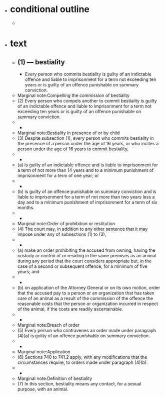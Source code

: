 - # conditional outline
	-
- # text
	- ## (1) — bestiality
		- Every person who commits bestiality is guilty of an indictable offence and liable to imprisonment for a term not exceeding ten years or is guilty of an offence punishable on summary conviction.
	- Marginal note:Compelling the commission of bestiality
	- (2) Every
	   person who compels another to commit bestiality is guilty of an 
	  indictable offence and liable to imprisonment for a term not exceeding 
	  ten years or is guilty of an offence punishable on summary conviction.
	- -
	- Marginal note:Bestiality in presence of or by child
	- (3) Despite
	   subsection (1), every person who commits bestiality in the presence of a
	   person under the age of 16 years, or who incites a person under the age
	   of 16 years to commit bestiality,
	- -
	- (a) is
	   guilty of an indictable offence and is liable to imprisonment for a 
	  term of not more than 14 years and to a minimum punishment of 
	  imprisonment for a term of one year; or
	- -
	- (b) is
	   guilty of an offence punishable on summary conviction and is liable to 
	  imprisonment for a term of not more than two years less a day and to a 
	  minimum punishment of imprisonment for a term of six months.
	- -
	- Marginal note:Order of prohibition or restitution
	- (4) The court may, in addition to any other sentence that it may impose under any of subsections (1) to (3),
	- -
	- (a) make
	   an order prohibiting the accused from owning, having the custody or 
	  control of or residing in the same premises as an animal during any 
	  period that the court considers appropriate but, in the case of a second
	   or subsequent offence, for a minimum of five years; and
	- -
	- (b) on
	   application of the Attorney General or on its own motion, order that 
	  the accused pay to a person or an organization that has taken care of an
	   animal as a result of the commission of the offence the reasonable 
	  costs that the person or organization incurred in respect of the animal,
	   if the costs are readily ascertainable.
	- -
	- Marginal note:Breach of order
	- (5) Every person who contravenes an order made under paragraph (4)(a) is guilty of an offence punishable on summary conviction.
	- -
	- Marginal note:Application
	- (6) Sections 740 to 741.2 apply, with any modifications that the circumstances require, to orders made under paragraph (4)(b).
	- -
	- Marginal note:Definition of bestiality
	- (7) In this section, bestiality means any contact, for a sexual purpose, with an animal.